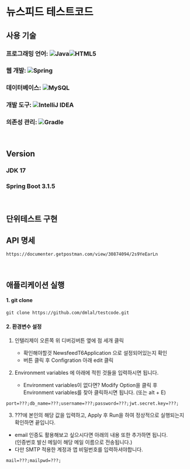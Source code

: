 # 뉴스피드 테스트코드 

## 사용 기술
### 프로그래밍 언어: 	![Java](https://img.shields.io/badge/java-%23ED8B00.svg?style=for-the-badge&logo=openjdk&logoColor=white)![HTML5](https://img.shields.io/badge/html5-%23E34F26.svg?style=for-the-badge&logo=html5&logoColor=white)
### 웹 개발:  ![Spring](https://img.shields.io/badge/spring-%236DB33F.svg?style=for-the-badge&logo=spring&logoColor=white)
### 데이터베이스: ![MySQL](https://img.shields.io/badge/mysql-%2300f.svg?style=for-the-badge&logo=mysql&logoColor=white)
### 개발 도구: ![IntelliJ IDEA](https://img.shields.io/badge/IntelliJIDEA-000000.svg?style=for-the-badge&logo=intellij-idea&logoColor=white)
### 의존성 관리: ![Gradle](https://img.shields.io/badge/Gradle-02303A.svg?style=for-the-badge&logo=Gradle&logoColor=white)
<br>

## Version 
### JDK 17
### Spring Boot 3.1.5
<br>

## 단위테스트 구현



## API 명세

```
https://documenter.getpostman.com/view/30874094/2s9YeEarLn
```

<br>


## 애플리케이션 실행
#### 1. git clone
```
git clone https://github.com/dmlal/testcode.git
```

#### 2. 환경변수 설정

1. 인텔리제이 오른쪽 위 디버깅버튼 옆에 점 세개 클릭
   - 확인해야할것  NewsfeedT6Application  으로 설정되어있는지 확인
   - 버튼 클릭 후 Configration 아래 edit 클릭
   

2. Environment variables 에 아래에 적힌 것들을 입력하시면 됩니다.
   - Environment variables이 없다면?  Modify Option을 클릭 후<br>
      Environment variables를 찾아 클릭하시면 됩니다. (또는 alt + E)
```
port=???;db_name=???;username=???;password=???;jwt.secret.key=???;
```
3.  ???에 본인의 해당 값을 입력하고, 
    Apply 후 Run을 하여 정상적으로 실행되는지 확인하면 끝입니다.
- email 인증도 활용해보고 싶으시다면
 아래의 내용 또한 추가하면 됩니다. <br>
  (인증번호 발신 메일이 해당 메일 이름으로 전송됩니다.)<br>
- 다만 SMTP 적용한 계정과 앱 비밀번호를 입력하셔야합니다.
```
mail=???;mailpwd=???;  
```




